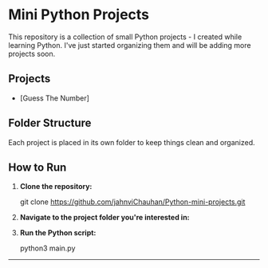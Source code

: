 # Mini Python Projects

This repository is a collection of small Python projects -
I created while learning Python. 
I've just started organizing them and will be adding more projects soon.

## Projects

- [Guess The Number]

## Folder Structure

Each project is placed in its own folder to keep things clean and organized.

## How to Run

1. **Clone the repository:**

   git clone https://github.com/jahnviChauhan/Python-mini-projects.git

2. **Navigate to the project folder you're interested in:**

3. **Run the Python script:**

   python3 main.py

---

